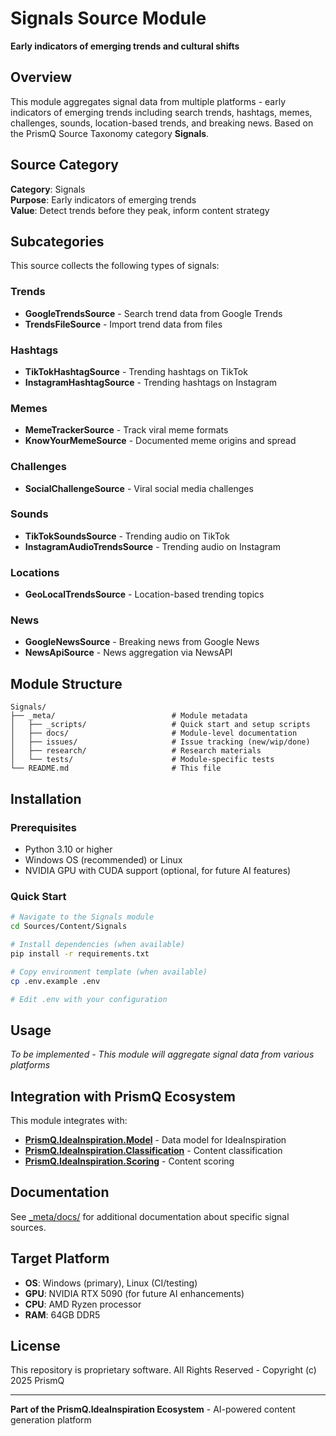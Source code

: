 # Signals Source Module

**Early indicators of emerging trends and cultural shifts**

## Overview

This module aggregates signal data from multiple platforms - early indicators of emerging trends including search trends, hashtags, memes, challenges, sounds, location-based trends, and breaking news. Based on the PrismQ Source Taxonomy category **Signals**.

## Source Category

**Category**: Signals  
**Purpose**: Early indicators of emerging trends  
**Value**: Detect trends before they peak, inform content strategy

## Subcategories

This source collects the following types of signals:

### Trends
- **GoogleTrendsSource** - Search trend data from Google Trends
- **TrendsFileSource** - Import trend data from files

### Hashtags
- **TikTokHashtagSource** - Trending hashtags on TikTok
- **InstagramHashtagSource** - Trending hashtags on Instagram

### Memes
- **MemeTrackerSource** - Track viral meme formats
- **KnowYourMemeSource** - Documented meme origins and spread

### Challenges
- **SocialChallengeSource** - Viral social media challenges

### Sounds
- **TikTokSoundsSource** - Trending audio on TikTok
- **InstagramAudioTrendsSource** - Trending audio on Instagram

### Locations
- **GeoLocalTrendsSource** - Location-based trending topics

### News
- **GoogleNewsSource** - Breaking news from Google News
- **NewsApiSource** - News aggregation via NewsAPI

## Module Structure

```
Signals/
├── _meta/                          # Module metadata
│   ├── _scripts/                   # Quick start and setup scripts
│   ├── docs/                       # Module-level documentation
│   ├── issues/                     # Issue tracking (new/wip/done)
│   ├── research/                   # Research materials
│   └── tests/                      # Module-specific tests
└── README.md                       # This file
```

## Installation

### Prerequisites

- Python 3.10 or higher
- Windows OS (recommended) or Linux
- NVIDIA GPU with CUDA support (optional, for future AI features)

### Quick Start

```bash
# Navigate to the Signals module
cd Sources/Content/Signals

# Install dependencies (when available)
pip install -r requirements.txt

# Copy environment template (when available)
cp .env.example .env

# Edit .env with your configuration
```

## Usage

*To be implemented - This module will aggregate signal data from various platforms*

## Integration with PrismQ Ecosystem

This module integrates with:

- **[PrismQ.IdeaInspiration.Model](../../../Model/)** - Data model for IdeaInspiration
- **[PrismQ.IdeaInspiration.Classification](../../../Classification/)** - Content classification
- **[PrismQ.IdeaInspiration.Scoring](../../../Scoring/)** - Content scoring

## Documentation

See [_meta/docs/](_meta/docs/) for additional documentation about specific signal sources.

## Target Platform

- **OS**: Windows (primary), Linux (CI/testing)
- **GPU**: NVIDIA RTX 5090 (for future AI enhancements)
- **CPU**: AMD Ryzen processor
- **RAM**: 64GB DDR5

## License

This repository is proprietary software. All Rights Reserved - Copyright (c) 2025 PrismQ

---

**Part of the PrismQ.IdeaInspiration Ecosystem** - AI-powered content generation platform
